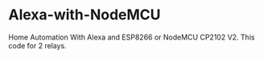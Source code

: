 # Alexa-with-NodeMCU
Home Automation With Alexa and ESP8266 or NodeMCU CP2102 V2.
This code for 2 relays.
